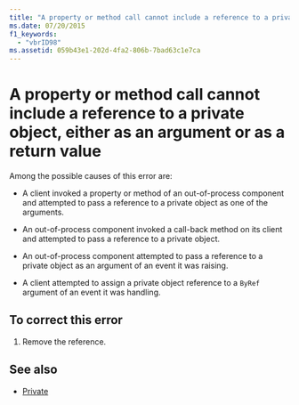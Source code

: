 ```yaml
---
title: "A property or method call cannot include a reference to a private object, either as an argument or as a return value"
ms.date: 07/20/2015
f1_keywords: 
  - "vbrID98"
ms.assetid: 059b43e1-202d-4fa2-806b-7bad63c1e7ca
---
```

# A property or method call cannot include a reference to a private object, either as an argument or as a return value

Among the possible causes of this error are:  
  
- A client invoked a property or method of an out-of-process component and attempted to pass a reference to a private object as one of the arguments.  
  
- An out-of-process component invoked a call-back method on its client and attempted to pass a reference to a private object.  
  
- An out-of-process component attempted to pass a reference to a private object as an argument of an event it was raising.  
  
- A client attempted to assign a private object reference to a `ByRef` argument of an event it was handling.  
  
## To correct this error  
  
1. Remove the reference.  
  
## See also

- [Private](../modifiers/private.md)
